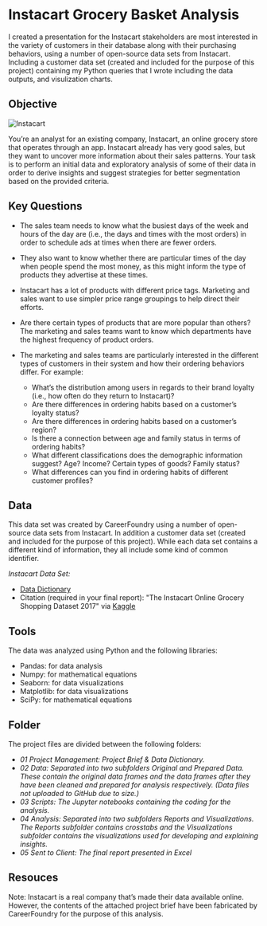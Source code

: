# Instacart Grocery Basket Analysis

I created a presentation for the Instacart stakeholders are most interested in the variety of customers in their database along with their purchasing behaviors, using a number of open-source data sets from Instacart. Including a customer data set (created and included for the purpose of this project) containing my Python queries that I wrote including the data outputs, and visulization charts. 

## Objective
![Instacart](https://upload.wikimedia.org/wikipedia/commons/thumb/9/9f/Instacart_logo_and_wordmark.svg/120px-Instacart_logo_and_wordmark.svg.png)

You’re an analyst for an existing company, Instacart, an online grocery store that operates through an app. Instacart already has very good sales, but they want to uncover more information about their sales patterns. Your task is to perform an initial data and exploratory analysis of some of their data in order to derive insights and suggest strategies for better segmentation based on the provided criteria.

## Key Questions

- The sales team needs to know what the busiest days of the week and hours of the day are (i.e., the days and times with the most orders) in order to schedule ads at times when there are fewer orders.

- They also want to know whether there are particular times of the day when people spend the most money, as this might inform the type of products they advertise at these times.

- Instacart has a lot of products with different price tags. Marketing and sales want to use simpler price range groupings to help direct their efforts.

- Are there certain types of products that are more popular than others? The marketing and sales teams want to know which departments have the highest frequency of product orders.

- The marketing and sales teams are particularly interested in the different types of customers in their system and how their ordering behaviors differ. For example:
  - What’s the distribution among users in regards to their brand loyalty (i.e., how often do they return to Instacart)?
  - Are there differences in ordering habits based on a customer’s loyalty status?
  - Are there differences in ordering habits based on a customer’s region?
  - Is there a connection between age and family status in terms of ordering habits?
  - What different classifications does the demographic information suggest? Age? Income? Certain types of goods? Family status?
  - What differences can you find in ordering habits of different customer profiles? 

## Data

This data set was created by CareerFoundry using a number of open-source data sets from Instacart. In addition a customer data set (created and included for the purpose of
this project). While each data set contains a different kind of information, they all include some kind of common identifier.

*Instacart Data Set:*
- [Data Dictionary](https://gist.github.com/jeremystan/c3b39d947d9b88b3ccff3147dbcf6c6b)
- Citation (required in your final report): "The Instacart Online Grocery Shopping Dataset 2017" via [Kaggle](https://www.kaggle.com/datasets/psparks/instacart-market-basket-analysis)
  
## Tools

The data was analyzed using Python and the following libraries:
- Pandas: for data analysis
- Numpy: for mathematical equations
- Seaborn: for data visualizations
- Matplotlib: for data visualizations
- SciPy: for mathematical equations

## Folder

The project files are divided between the following folders:
- *01 Project Management: Project Brief & Data Dictionary.*
- *02 Data: Separated into two subfolders Original and Prepared Data. These contain the original data frames and the data frames after they have been cleaned and prepared for analysis respectively. (Data files not uploaded to GitHub due to size.)*
- *03 Scripts: The Jupyter notebooks containing the coding for the analysis.*
- *04 Analysis: Separated into two subfolders Reports and Visualizations. The Reports subfolder contains crosstabs and the Visualizations subfolder contains the visualizations used for developing and explaining insights.*
- *05 Sent to Client: The final report presented in Excel*

## Resouces

Note: Instacart is a real company that’s made their data available online. However, the contents of the attached project brief have been fabricated by CareerFoundry for the purpose of this analysis.

